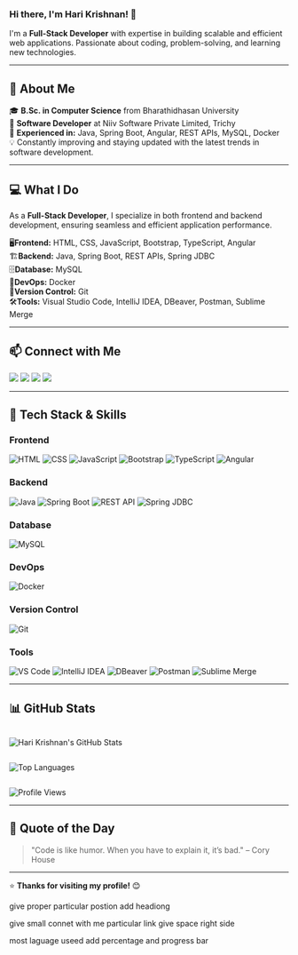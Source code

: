 ### Hi there, I'm Hari Krishnan! 👋  

I'm a **Full-Stack Developer** with expertise in building scalable and efficient web applications. Passionate about coding, problem-solving, and learning new technologies.  

---

## 🚀 About Me  

🎓 **B.Sc. in Computer Science** from Bharathidhasan University  
💼 **Software Developer** at Niiv Software Private Limited, Trichy  
🔧 **Experienced in:** Java, Spring Boot, Angular, REST APIs, MySQL, Docker  
💡 Constantly improving and staying updated with the latest trends in software development.  

---

## 💻 What I Do  

As a **Full-Stack Developer**, I specialize in both frontend and backend development, ensuring seamless and efficient application performance.  

 🖥️**Frontend:** HTML, CSS, JavaScript, Bootstrap, TypeScript, Angular  
🏗️**Backend:** Java, Spring Boot, REST APIs, Spring JDBC  
🗄️**Database:** MySQL  
🚀**DevOps:** Docker  
🔗**Version Control:** Git  
🛠️**Tools:** Visual Studio Code, IntelliJ IDEA, DBeaver, Postman, Sublime Merge  

---

## 📫 Connect with Me  

<p align="start">
  <a href="mailto:harikrishnan2001m@gmail.com"><img src="https://img.shields.io/badge/Email-D14836?style=for-the-badge&logo=gmail&logoColor=white"></a>
  <a href="https://hari-portfolio-fe.vercel.app/"><img src="https://img.shields.io/badge/Portfolio-000000?style=for-the-badge&logo=vercel&logoColor=white"></a>
  <a href="https://www.linkedin.com/in/harikrishnan-m2001/"><img src="https://img.shields.io/badge/LinkedIn-0077B5?style=for-the-badge&logo=linkedin&logoColor=white"></a>
  <a href="https://www.instagram.com/hari__051/"><img src="https://img.shields.io/badge/Instagram-E4405F?style=for-the-badge&logo=instagram&logoColor=white"></a>
</p>

---

## 🚀 Tech Stack & Skills  

### **Frontend**  
![HTML](https://img.shields.io/badge/HTML5-E34F26?style=for-the-badge&logo=html5&logoColor=white)
![CSS](https://img.shields.io/badge/CSS3-1572B6?style=for-the-badge&logo=css3&logoColor=white)
![JavaScript](https://img.shields.io/badge/JavaScript-F7DF1E?style=for-the-badge&logo=javascript&logoColor=black)
![Bootstrap](https://img.shields.io/badge/Bootstrap-563D7C?style=for-the-badge&logo=bootstrap&logoColor=white)
![TypeScript](https://img.shields.io/badge/TypeScript-3178C6?style=for-the-badge&logo=typescript&logoColor=white)
![Angular](https://img.shields.io/badge/Angular-DD0031?style=for-the-badge&logo=angular&logoColor=white)  

### **Backend**  
![Java](https://img.shields.io/badge/Java-ED8B00?style=for-the-badge&logo=java&logoColor=white)
![Spring Boot](https://img.shields.io/badge/Spring%20Boot-6DB33F?style=for-the-badge&logo=spring-boot&logoColor=white)
![REST API](https://img.shields.io/badge/REST%20APIs-005571?style=for-the-badge&logo=rest&logoColor=white)
![Spring JDBC](https://img.shields.io/badge/Spring%20JDBC-6DB33F?style=for-the-badge&logo=spring&logoColor=white)  

### **Database**  
![MySQL](https://img.shields.io/badge/MySQL-4479A1?style=for-the-badge&logo=mysql&logoColor=white)  

### **DevOps**  
![Docker](https://img.shields.io/badge/Docker-2496ED?style=for-the-badge&logo=docker&logoColor=white)  

### **Version Control**  
![Git](https://img.shields.io/badge/Git-F05032?style=for-the-badge&logo=git&logoColor=white)  

### **Tools**  
![VS Code](https://img.shields.io/badge/VS%20Code-007ACC?style=for-the-badge&logo=visual-studio-code&logoColor=white)
![IntelliJ IDEA](https://img.shields.io/badge/IntelliJ%20IDEA-000000?style=for-the-badge&logo=intellij-idea&logoColor=white)
![DBeaver](https://img.shields.io/badge/DBeaver-372923?style=for-the-badge&logo=dbeaver&logoColor=white)
![Postman](https://img.shields.io/badge/Postman-FF6C37?style=for-the-badge&logo=postman&logoColor=white)
![Sublime Merge](https://img.shields.io/badge/Sublime%20Merge-FF9800?style=for-the-badge&logo=sublime-text&logoColor=white)  

---

## 📊 GitHub Stats  

<div style="display: flex; flex-wrap: wrap;">
  <div style="flex: 1; min-width: 300px;">
    <p align="start">
      <img src="https://github-readme-stats.vercel.app/api?username=hari051&show_icons=true&theme=radical&count_private=true&include_all_commits=true" alt="Hari Krishnan's GitHub Stats">
    </p>
  </div>
  <div style="flex: 1; min-width: 300px;">
    <p align="start">
      <img src="https://github-readme-stats.vercel.app/api/top-langs/?username=hari051&layout=compact&theme=radical" alt="Top Languages">
    </p>
  </div>
</div>

<p align="start">
  <img src="https://komarev.com/ghpvc/?username=hari051&color=blue&style=flat" alt="Profile Views">
</p>

---

## 🌟 Quote of the Day  

> "Code is like humor. When you have to explain it, it’s bad." – Cory House  

---

⭐ **Thanks for visiting my profile!** 😊  

give proper particular postion add headiong 

give small connet with me particular link give space right side 

most laguage useed add percentage and progress bar 
